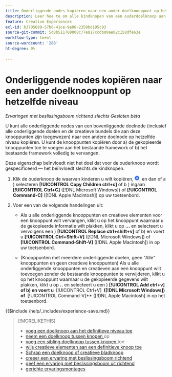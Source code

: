 ```yaml
---
title: Onderliggende nodes kopiëren naar een ander doelknooppunt op hetzelfde niveau
description: Leer hoe te om alle kindknopen van een ouderdoelknoop aan een andere doelknoop op het zelfde niveau te kopiëren
feature: Creative Experiences
exl-id: b3705689-57b6-41ce-9e00-2358bd195c93
source-git-commit: 5d8b511708008c77e817ccdb00ae02c158dfe63e
workflow-type: tm+mt
source-wordcount: '288'
ht-degree: 0%

---
```


# Onderliggende nodes kopiëren naar een ander doelknooppunt op hetzelfde niveau

*Ervaringen met beslissingsboom richtend slechts*
*Gesloten bèta*

U kunt alle onderliggende nodes van een bovenliggende doelnode (inclusief alle onderliggende doelen en de creatieve bundels die aan deze knooppunten zijn toegewezen) naar een andere doelnode op hetzelfde niveau kopiëren. U kunt de knooppunten kopiëren door a) de gekopieerde knooppunten toe te voegen aan het bestaande framework of b) het bestaande framework volledig te vervangen. <!-- Give the main use case or an example to explain. -->

Deze eigenschap beïnvloedt niet het doel dat voor de ouderknoop wordt gespecificeerd — het beïnvloedt slechts de kindknopen.

<!-- 1. [ways to get to the decision tree] -->

1. Klik de ouderknoop de waarvan kinderen u wilt kopiëren, ![ toevoegen ](/help/creative/assets/add.png " "), en dan of a \) selecteren **[!UICONTROL Copy Children ctrl+c]** of b \) ingaan **[!UICONTROL Ctrl+C]** ([!DNL Microsoft Windows]) of **[!UICONTROL Command-C]** ([!DNL Apple Macintosh]) op uw toetsenbord.

1. Voer een van de volgende handelingen uit:

   * Als u alle onderliggende knooppunten en creatieve elementen voor een knooppunt wilt vervangen, klikt u op het knooppunt waarnaar u de gekopieerde informatie wilt plakken, klikt u op **...** en selecteert u vervolgens een \) **[!UICONTROL Replace ctrl+shift+v]** of b\) en voert u **[!UICONTROL Ctrl+Shift+V]** ([!DNL Microsoft Windows]) of **[!UICONTROL Command-Shift-V]** ([!DNL Apple Macintosh]) in op uw toetsenbord.

   * (Knooppunten met meerdere onderliggende doelen, geen &quot;Alle&quot; knooppunten en geen creatieve knooppunten) Als u alle onderliggende knooppunten en creatieven aan een knooppunt wilt toevoegen zonder de bestaande knooppunten te verwijderen, klikt u op het knooppunt waarnaar u de gekopieerde gegevens wilt plakken, klikt u op **..** en selecteert u een \) **[!UICONTROL Add ctrl+v]** **&#x200B; of b\) en voert u &#x200B;** [!UICONTROL Ctrl+V] **&#x200B; ([!DNL Microsoft Windows]) of &#x200B;** [!UICONTROL Command-V]** ([!DNL Apple Macintosh] in op het toetsenbord.

<!--
1. (Optional) To save the experience, click **[!UICONTROL Save]**, and then do the following.
...

These formatted steps are inserted automatically from text in the following file in the _includes folder, which reused in multiple places.
-->

{{$include /help/_includes/experience-save.md}}

>[!MORELIKETHIS]
>
>* [ voeg een doelknoop aan het definitieve niveau toe ](experience-target-node-add-final.md)
>* [ neem een doelknoop tussen knopen ](experience-target-node-add-inner.md) op
>* [ voeg een sibling doelknoop tussen knopen ](experience-target-node-add-sibling.md) toe
>* [ wijs creatieve elementen aan een definitieve knoop toe ](experience-assign-creative-bundles.md)
>* [ Schrap een doelknoop of creatieve bladknoop ](/help/creative/experiences/experience-target-node-delete.md)
>* [ creeer een ervaring met beslissingsboom richtend ](experience-create-targeting.md)
>* [ geef een ervaring met beslissingsboom uit richtend ](experience-edit-targeting.md)
>* [ gerichte ervaringsmontages ](experience-settings-targeting.md)
